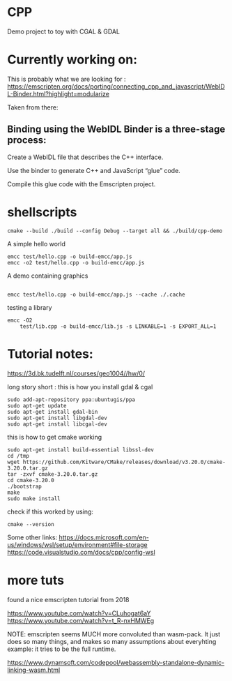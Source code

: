 # CPP

Demo project to toy with CGAL & GDAL

# Currently working on: 

This is probably what we are looking for : https://emscripten.org/docs/porting/connecting_cpp_and_javascript/WebIDL-Binder.html?highlight=modularize

Taken from there: 
## Binding using the WebIDL Binder is a three-stage process:

Create a WebIDL file that describes the C++ interface.

Use the binder to generate C++ and JavaScript “glue” code.

Compile this glue code with the Emscripten project.







# shellscripts


```
cmake --build ./build --config Debug --target all && ./build/cpp-demo
```

A simple hello world
```
emcc test/hello.cpp -o build-emcc/app.js
emcc -o2 test/hello.cpp -o build-emcc/app.js
```

A demo containing graphics
```

emcc test/hello.cpp -o build-emcc/app.js --cache ./.cache

```

testing a library
```
emcc -O2
    test/lib.cpp -o build-emcc/lib.js -s LINKABLE=1 -s EXPORT_ALL=1
```

# Tutorial notes: 

https://3d.bk.tudelft.nl/courses/geo1004//hw/0/

long story short : this is how you install gdal & cgal
```terminal
sudo add-apt-repository ppa:ubuntugis/ppa
sudo apt-get update
sudo apt-get install gdal-bin
sudo apt-get install libgdal-dev
sudo apt-get install libcgal-dev
```

this is how to get cmake working 
```
sudo apt-get install build-essential libssl-dev
cd /tmp
wget https://github.com/Kitware/CMake/releases/download/v3.20.0/cmake-3.20.0.tar.gz
tar -zxvf cmake-3.20.0.tar.gz
cd cmake-3.20.0
./bootstrap
make
sudo make install
```

check if this worked by using:
```
cmake --version 
```




Some other links: 
https://docs.microsoft.com/en-us/windows/wsl/setup/environment#file-storage
https://code.visualstudio.com/docs/cpp/config-wsl


# more tuts 
found a nice emscripten tutorial from 2018


https://www.youtube.com/watch?v=CLuhogat6aY
https://www.youtube.com/watch?v=t_R-nxHMWEg



NOTE: emscripten seems MUCH more convoluted than wasm-pack. It just does so many things, and makes so many assumptions about everyhting
example: it tries to be the full runtime. 


https://www.dynamsoft.com/codepool/webassembly-standalone-dynamic-linking-wasm.html